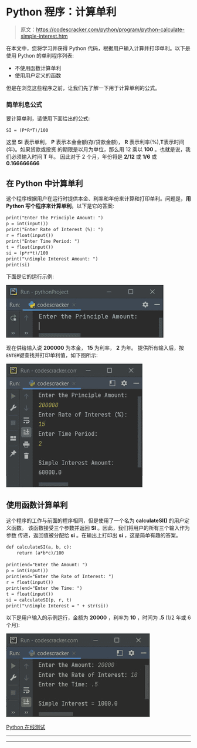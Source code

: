 # Python 程序：计算单利

> 原文：<https://codescracker.com/python/program/python-calculate-simple-interest.htm>

在本文中，您将学习并获得 Python 代码，根据用户输入计算并打印单利。以下是使用 Python 的单利程序列表:

*   不使用函数计算单利
*   使用用户定义的函数

但是在浏览这些程序之前，让我们先了解一下用于计算单利的公式。

### 简单利息公式

要计算单利，请使用下面给出的公式:

```
SI = (P*R*T)/100
```

这里 **SI** 表示单利， **P** 表示本金金额(存/贷款金额)， **R** 表示利率(%),**T**表示时间(年)。如果贷款或投资 的期限是以月为单位，那么用 12 乘以 **100** 。也就是说，我们必须输入时间 **T** 年。 因此对于 2 个月，年份将是 **2/12** 或 **1/6** 或 **0.166666666**

## 在 Python 中计算单利

这个程序根据用户在运行时提供本金、利率和年份来计算和打印单利。问题是，**用 Python 写个程序来计算单利**。以下是它的答案:

```
print("Enter the Principle Amount: ")
p = int(input())
print("Enter Rate of Interest (%): ")
r = float(input())
print("Enter Time Period: ")
t = float(input())
si = (p*r*t)/100
print("\nSimple Interest Amount: ")
print(si)
```

下面是它的运行示例:

![python calculate simple interest](img/9a25567538027b7323b470315f82e875.png)

现在供给输入说 **200000** 为本金， **15** 为利率， **2** 为年。 提供所有输入后，按`ENTER`键查找并打印单利值，如下图所示:

![calculate simple interest python](img/0923c4a26daa96f8b911624303a0fbf3.png)

## 使用函数计算单利

这个程序的工作与前面的程序相同，但是使用了一个名为 **calculateSI()** 的用户定义函数。 该函数接受三个参数并返回 **SI** 。因此，我们将用户的所有三个输入作为参数 传递，返回值被分配给 **si** 。在输出上打印出 **si** ，这是简单有趣的答案。

```
def calculateSI(a, b, c):
    return (a*b*c)/100

print(end="Enter the Amount: ")
p = int(input())
print(end="Enter the Rate of Interest: ")
r = float(input())
print(end="Enter the Time: ")
t = float(input())
si = calculateSI(p, r, t)
print("\nSimple Interest = " + str(si))
```

以下是用户输入的示例运行，金额为 **20000** ，利率为 **10** ，时间为 **.5** (1/2 年或 6 个月):

![calculate simple interest using function python](img/e19207ce38fc854d3d71f440dffd4b0a.png)

[Python 在线测试](/exam/showtest.php?subid=10)

* * *

* * *